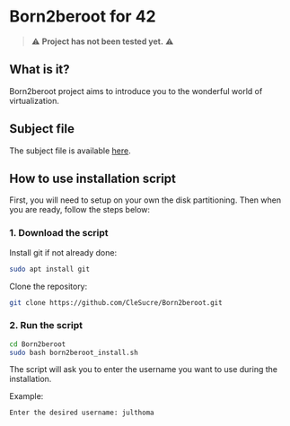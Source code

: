# Born2beroot for 42

> :warning: **Project has not been tested yet.** :warning:

## What is it?

Born2beroot project aims to introduce you to the wonderful world of virtualization.

## Subject file

The subject file is available [here](resources/en.subject.born2beroot.pdf).

## How to use installation script

First, you will need to setup on your own the disk partitioning. Then when you are ready, follow the steps below:

### 1. Download the script

Install git if not already done:

```bash
sudo apt install git
```

Clone the repository:

```bash
git clone https://github.com/CleSucre/Born2beroot.git
```

### 2. Run the script

```bash
cd Born2beroot
sudo bash born2beroot_install.sh
```

The script will ask you to enter the username you want to use during the installation.

Example:
```bash
Enter the desired username: julthoma
```
